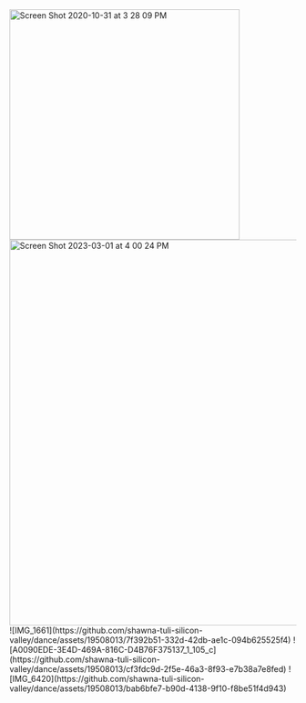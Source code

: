 <img width="404" alt="Screen Shot 2020-10-31 at 3 28 09 PM" src="https://user-images.githubusercontent.com/19508013/222293698-9789846e-5317-4625-99d0-098847e82890.png">
<img width="677" alt="Screen Shot 2023-03-01 at 4 00 24 PM" src="https://user-images.githubusercontent.com/19508013/222294744-e9a3d809-8b0f-4dfc-b005-872ee6e72a7d.png">
![IMG_1661](https://github.com/shawna-tuli-silicon-valley/dance/assets/19508013/7f392b51-332d-42db-ae1c-094b625525f4)
![A0090EDE-3E4D-469A-816C-D4B76F375137_1_105_c](https://github.com/shawna-tuli-silicon-valley/dance/assets/19508013/cf3fdc9d-2f5e-46a3-8f93-e7b38a7e8fed)
![IMG_6420](https://github.com/shawna-tuli-silicon-valley/dance/assets/19508013/bab6bfe7-b90d-4138-9f10-f8be51f4d943)
